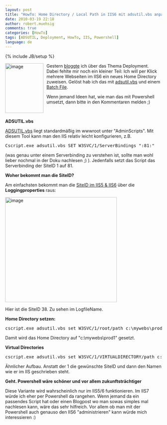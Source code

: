 ```yaml
---
layout: post
title: "HowTo: Home Directory / Local Path in IIS6 mit adsutil.vbs anpassen"
date: 2010-03-19 22:18
author: robert.muehsig
comments: true
categories: [HowTo]
tags: [ADSUTIL, Deployment, HowTo, IIS, Powershell]
language: de
---
```

{% include JB/setup %}
<p><a href="{{BASE_PATH}}/assets/wp-images/image939.png"><img style="border-right: 0px; border-top: 0px; margin: 0px 10px 0px 0px; border-left: 0px; border-bottom: 0px" height="160" alt="image" src="{{BASE_PATH}}/assets/wp-images/image_thumb124.png" width="123" align="left" border="0"></a> Gestern <a href="{{BASE_PATH}}/2010/03/19/howtocode-builddeploymentwtf-oder-auch-automatisierung-mit-msbuild/">bloggte</a> ich über das Thema Deployment. Dabei fehlte mir noch ein kleiner Teil: Ich will per Klick mehrere Webseiten im IIS6 ein neues Home Directory zuweisen. Gelöst hab ich das mit <a href="http://www.microsoft.com/technet/prodtechnol/WindowsServer2003/Library/IIS/d3df4bc9-0954-459a-b5e6-7a8bc462960c.mspx?mfr=true">adsutil.vbs</a> und einem <a href="http://stackoverflow.com/questions/1427320/adsutil-vbs-usage-on-iis6">Batch File</a>.</p> <p>Wenn jemand Ideen hat, wie man das mit Powershell umsetzt, dann bitte in den Kommentaren melden ;)</p> <p>&nbsp;</p><p><strong>ADSUTIL.vbs</strong></p> <p><a href="http://www.microsoft.com/technet/prodtechnol/WindowsServer2003/Library/IIS/d3df4bc9-0954-459a-b5e6-7a8bc462960c.mspx?mfr=true">ADSUTIL.vbs</a> liegt standardmäßig im wwwroot unter "AdminScripts". Mit diesem Tool kann man den IIS relativ leicht konfigurieren, z.B.</p> <p> <div class="wlWriterSmartContent" id="scid:812469c5-0cb0-4c63-8c15-c81123a09de7:a7456bb7-3bc4-4c7e-9b3d-79219097c58b" style="padding-right: 0px; display: inline; padding-left: 0px; float: none; padding-bottom: 0px; margin: 0px; padding-top: 0px"><pre name="code" class="c#">Cscript.exe adsutil.vbs SET W3SVC/1/ServerBindings ":81:"</pre></div></p>
<p>(was genau unter einem Serverbinding zu verstehen ist, sollte man wohl lieber nochmal in der Doku nachlesen ;) ). Jedenfalls setzt das Script das Serverbinding der SiteID 1 auf 81.</p>
<p><strong>Woher bekommt man die SiteID?</strong></p>
<p>Am einfachsten bekommt man die <a href="http://weblogs.asp.net/owscott/archive/2005/07/29/421058.aspx">SiteID im IIS5 &amp; IIS6</a> über die <strong>Loggingproperties</strong> raus:</p>
<p><a href="{{BASE_PATH}}/assets/wp-images/image940.png"><img style="border-right: 0px; border-top: 0px; border-left: 0px; border-bottom: 0px" height="338" alt="image" src="{{BASE_PATH}}/assets/wp-images/image_thumb125.png" width="359" border="0"></a> </p>
<p>Hier ist die SiteID 38. Zu sehen im LogfileName.</p>
<p><strong>Home Directory setzen:</strong></p>
<div class="wlWriterSmartContent" id="scid:812469c5-0cb0-4c63-8c15-c81123a09de7:01396d31-0635-405d-989a-ebfb2a6cf254" style="padding-right: 0px; display: inline; padding-left: 0px; float: none; padding-bottom: 0px; margin: 0px; padding-top: 0px"><pre name="code" class="c#">cscript.exe adsutil.vbs set W3SVC/1/root/path c:\mywebs\prod1</pre></div>
<p>Damit wird das Home Directory auf "c:\mywebs\prod1" gesetzt.</p>
<p><strong>Virtual Directories</strong></p>
<div class="wlWriterSmartContent" id="scid:812469c5-0cb0-4c63-8c15-c81123a09de7:bb659acf-bcd4-4d54-8945-3c30d6a9af9f" style="padding-right: 0px; display: inline; padding-left: 0px; float: none; padding-bottom: 0px; margin: 0px; padding-top: 0px"><pre name="code" class="c#">cscript.exe adsutil.vbs set W3SVC/1/VIRTUALDIRECTORY/path c:\mywebs\prod1</pre></div>
<p>Ähnlicher Aufbau. Anstatt der 1 die gewünschte SiteID und dann den Namen wie er im IIS geschrieben steht.</p>
<p><strong>Geht. Powershell wäre schöner und vor allem zukunftsträchtiger</strong></p>
<p>Diese Variante wird wahrscheinlich nur im IIS5/6 funktionieren. Im IIS7 würde ich eher per Powershell da rangehen. Wenn jemand da ein passendes Script hat oder einen Blogpost wo man sowas simples mal nachlesen kann, wäre das sehr hilfreich. Vor allem ob man mit der Powershell auch genauso den IIS6 "administrieren" kann würde mich interessieren :)</p>
